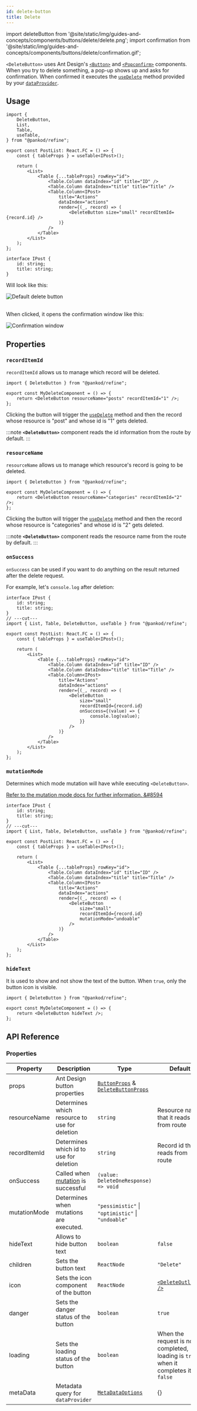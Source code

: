```yaml
---
id: delete-button
title: Delete
---
```


import deleteButton from '@site/static/img/guides-and-concepts/components/buttons/delete/delete.png';
import confirmation from '@site/static/img/guides-and-concepts/components/buttons/delete/confirmation.gif';

`<DeleteButton>` uses Ant Design's [`<Button>`](https://ant.design/components/button/) and [`<Popconfirm>`](https://ant.design/components/popconfirm/) components.
When you try to delete something, a pop-up shows up and asks for confirmation. When confirmed it executes the [`useDelete`](api-references/hooks/data/useDelete.md) method provided by your [`dataProvider`](api-references/providers/data-provider.md).

## Usage

```tsx twoslash {1, 19}
import {
    DeleteButton,
    List,
    Table,
    useTable,
} from "@pankod/refine";

export const PostList: React.FC = () => {
    const { tableProps } = useTable<IPost>();

    return (
        <List>
            <Table {...tableProps} rowKey="id">
                <Table.Column dataIndex="id" title="ID" />
                <Table.Column dataIndex="title" title="Title" />
                <Table.Column<IPost>
                    title="Actions"
                    dataIndex="actions"
                    render={(_, record) => (
                        <DeleteButton size="small" recordItemId={record.id} />
                    )}
                />
            </Table>
        </List>
    );
};

interface IPost {
    id: string;
    title: string;
}
```

Will look like this:

<div class="img-container">
    <div class="window">
        <div class="control red"></div>
        <div class="control orange"></div>
        <div class="control green"></div>
    </div>
    <img src={deleteButton} alt="Default delete button" />
</div>
<br />

When clicked, it opens the confirmation window like this:

<div class="img-container">
    <div class="window">
        <div class="control red"></div>
        <div class="control orange"></div>
        <div class="control green"></div>
    </div>
    <img src={confirmation} alt="Confirmation window" />
</div>

## Properties

### `recordItemId`

`recordItemId` allows us to manage which record will be deleted.

```tsx twoslash
import { DeleteButton } from "@pankod/refine";

export const MyDeleteComponent = () => {
    return <DeleteButton resourceName="posts" recordItemId="1" />;
};
```

Clicking the button will trigger the [`useDelete`](api-references/hooks/data/useDelete.md) method and then the record whose resource is "post" and whose id is "1" gets deleted.

:::note
**`<DeleteButton>`** component reads the id information from the route by default.
:::

### `resourceName`

`resourceName` allows us to manage which resource's record is going to be deleted.

```tsx twoslash
import { DeleteButton } from "@pankod/refine";

export const MyDeleteComponent = () => {
    return <DeleteButton resourceName="categories" recordItemId="2" />;
};
```

Clicking the button will trigger the [`useDelete`](api-references/hooks/data/useDelete.md) method and then the record whose resource is "categories" and whose id is "2" gets deleted.

:::note
**`<DeleteButton>`** component reads the resource name from the route by default.
:::

### `onSuccess`

`onSuccess` can be used if you want to do anything on the result returned after the delete request.

For example, let's `console.log` after deletion:

```tsx twoslash {17-19}
interface IPost {
    id: string;
    title: string;
}
// ---cut---
import { List, Table, DeleteButton, useTable } from "@pankod/refine";

export const PostList: React.FC = () => {
    const { tableProps } = useTable<IPost>();

    return (
        <List>
            <Table {...tableProps} rowKey="id">
                <Table.Column dataIndex="id" title="ID" />
                <Table.Column dataIndex="title" title="Title" />
                <Table.Column<IPost>
                    title="Actions"
                    dataIndex="actions"
                    render={(_, record) => (
                        <DeleteButton
                            size="small"
                            recordItemId={record.id}
                            onSuccess={(value) => {
                                console.log(value);
                            }}
                        />
                    )}
                />
            </Table>
        </List>
    );
};
```

### `mutationMode`

Determines which mode mutation will have while executing `<DeleteButton>`.

[Refer to the mutation mode docs for further information. &#8594](guides-and-concepts/mutation-mode.md)

```tsx twoslash {17}
interface IPost {
    id: string;
    title: string;
}
// ---cut---
import { List, Table, DeleteButton, useTable } from "@pankod/refine";

export const PostList: React.FC = () => {
    const { tableProps } = useTable<IPost>();

    return (
        <List>
            <Table {...tableProps} rowKey="id">
                <Table.Column dataIndex="id" title="ID" />
                <Table.Column dataIndex="title" title="Title" />
                <Table.Column<IPost>
                    title="Actions"
                    dataIndex="actions"
                    render={(_, record) => (
                        <DeleteButton
                            size="small"
                            recordItemId={record.id}
                            mutationMode="undoable"
                        />
                    )}
                />
            </Table>
        </List>
    );
};
```

### `hideText`

It is used to show and not show the text of the button. When `true`, only the button icon is visible.

```tsx twoslash
import { DeleteButton } from "@pankod/refine";

export const MyDeleteComponent = () => {
    return <DeleteButton hideText />;
};
```

## API Reference

### Properties

| Property     | Description                                                                                  | Type                                                                                                                        | Default                                                                              |
| ------------ | -------------------------------------------------------------------------------------------- | --------------------------------------------------------------------------------------------------------------------------- | ------------------------------------------------------------------------------------ |
| props        | Ant Design button properties                                                                 | [`ButtonProps`](https://ant.design/components/button/#API) & [`DeleteButtonProps`](../../interfaces.md#delete-button-props) |                                                                                      |
| resourceName | Determines which resource to use for deletion                                                | `string`                                                                                                                    | Resource name that it reads from route                                               |
| recordItemId | Determines which id to use for deletion                                                      | `string`                                                                                                                    | Record id that it reads from route                                                   |
| onSuccess    | Called when [mutation](https://react-query.tanstack.com/reference/useMutation) is successful | `(value: DeleteOneResponse) => void`                                                                                        |                                                                                      |
| mutationMode | Determines when mutations are executed.                                                      | `"pessimistic"` \| `"optimistic"` \| `"undoable"`                                                                           |                                                                                      |
| hideText     | Allows to hide button text                                                                   | `boolean`                                                                                                                   | `false`                                                                              |
| children     | Sets the button text                                                                         | `ReactNode`                                                                                                                 | `"Delete"`                                                                           |
| icon         | Sets the icon component of the button                                                        | `ReactNode`                                                                                                                 | [`<DeleteOutlined />`](https://ant.design/components/icon/)                          |
| danger       | Sets the danger status of the button                                                         | `boolean`                                                                                                                   | `true`                                                                               |
| loading      | Sets the loading status of the button                                                        | `boolean`                                                                                                                   | When the request is not completed, loading is `true`, when it completes it's `false` |
| metaData     | Metadata query for `dataProvider`                                                            | [`MetaDataOptions`](/api-references/interfaces.md#metadataquery)                                                            | {}                                                                                   |
